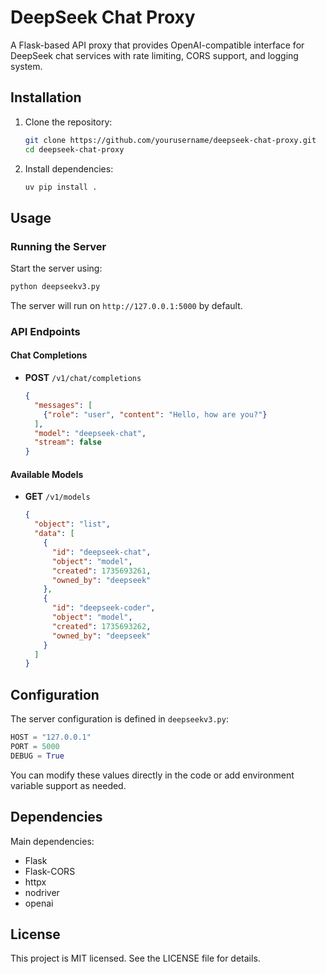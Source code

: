 # DeepSeek Chat Proxy

A Flask-based API proxy that provides OpenAI-compatible interface for DeepSeek chat services with rate limiting, CORS support, and logging system.

## Installation

1. Clone the repository:

   ```bash
   git clone https://github.com/yourusername/deepseek-chat-proxy.git
   cd deepseek-chat-proxy
   ```

2. Install dependencies:

   ```bash
   uv pip install .
   ```

## Usage

### Running the Server

Start the server using:

```bash
python deepseekv3.py
```

The server will run on `http://127.0.0.1:5000` by default.

### API Endpoints

#### Chat Completions

- **POST** `/v1/chat/completions`

  ```json
  {
    "messages": [
      {"role": "user", "content": "Hello, how are you?"}
    ],
    "model": "deepseek-chat",
    "stream": false
  }
  ```

#### Available Models

- **GET** `/v1/models`

  ```json
  {
    "object": "list",
    "data": [
      {
        "id": "deepseek-chat",
        "object": "model",
        "created": 1735693261,
        "owned_by": "deepseek"
      },
      {
        "id": "deepseek-coder",
        "object": "model",
        "created": 1735693262,
        "owned_by": "deepseek"
      }
    ]
  }
  ```

## Configuration

The server configuration is defined in `deepseekv3.py`:

```python
HOST = "127.0.0.1"
PORT = 5000
DEBUG = True
```

You can modify these values directly in the code or add environment variable support as needed.

## Dependencies

Main dependencies:

- Flask
- Flask-CORS
- httpx
- nodriver
- openai

## License

This project is MIT licensed. See the LICENSE file for details.
